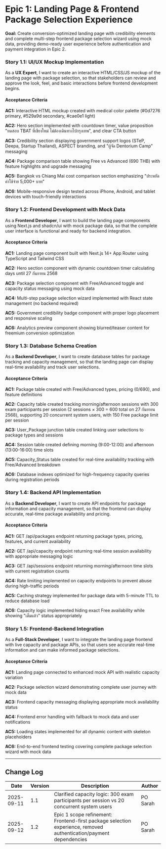 # Epic 1: Landing Page & Frontend Package Selection Experience

**Goal:** Create conversion-optimized landing page with credibility elements and complete multi-step frontend package selection wizard using mock data, providing demo-ready user experience before authentication and payment integration in Epic 2.

### Story 1.1: UI/UX Mockup Implementation

As a **UX Expert**,
I want to create an interactive HTML/CSS/JS mockup of the landing page with package selection,
so that stakeholders can review and approve the look, feel, and basic interactions before frontend development begins.

#### Acceptance Criteria

**AC1:** Interactive HTML mockup created with medical color palette (#0d7276 primary, #529a9d secondary, #cae0e1 light)

**AC2:** Hero section implemented with countdown timer, value proposition "ทดสอบ TBAT ที่เชียงใหม่ ไม่ต้องเดินทางไปกรุงเทพ", and clear CTA button

**AC3:** Credibility section displaying government support logos (STeP, Deepa, Startup Thailand), ASPECT branding, and "ผู้จัด Dentorium Camp" messaging

**AC4:** Package comparison table showing Free vs Advanced (690 THB) with feature highlights and upgrade messaging

**AC5:** Bangkok vs Chiang Mai cost comparison section emphasizing "ประหยัดค่าใช้จ่าย 5,000+ บาท"

**AC6:** Mobile-responsive design tested across iPhone, Android, and tablet devices with touch-friendly interactions

### Story 1.2: Frontend Development with Mock Data

As a **Frontend Developer**,
I want to build the landing page components using Next.js and shadcn/ui with mock package data,
so that the complete user interface is functional and ready for backend integration.

#### Acceptance Criteria

**AC1:** Landing page component built with Next.js 14+ App Router using TypeScript and Tailwind CSS

**AC2:** Hero section component with dynamic countdown timer calculating days until 27 กันยายน 2568

**AC3:** Package selection component with Free/Advanced toggle and capacity status messaging using mock data

**AC4:** Multi-step package selection wizard implemented with React state management (no backend required)

**AC5:** Government credibility badge component with proper logo placement and responsive scaling

**AC6:** Analytics preview component showing blurred/teaser content for freemium conversion optimization

### Story 1.3: Database Schema Creation

As a **Backend Developer**,
I want to create database tables for package tracking and capacity management,
so that the landing page can display real-time availability and track user selections.

#### Acceptance Criteria

**AC1:** Package table created with Free/Advanced types, pricing (0/690), and feature definitions

**AC2:** Capacity table created tracking morning/afternoon sessions with 300 exam participants per session (2 sessions × 300 = 600 total on 27 กันยายน 2568), supporting 20 concurrent system users, with 150 Free package limit per session

**AC3:** User_Package junction table created linking user selections to package types and sessions

**AC4:** Session table created defining morning (9:00-12:00) and afternoon (13:00-16:00) time slots

**AC5:** Capacity_Status table created for real-time availability tracking with Free/Advanced breakdown

**AC6:** Database indexes optimized for high-frequency capacity queries during registration periods

### Story 1.4: Backend API Implementation

As a **Backend Developer**,
I want to create API endpoints for package information and capacity management,
so that the frontend can display accurate, real-time package availability and pricing.

#### Acceptance Criteria

**AC1:** GET /api/packages endpoint returning package types, pricing, features, and current availability

**AC2:** GET /api/capacity endpoint returning real-time session availability with appropriate messaging logic

**AC3:** GET /api/sessions endpoint returning morning/afternoon time slots with current registration counts

**AC4:** Rate limiting implemented on capacity endpoints to prevent abuse during high-traffic periods

**AC5:** Caching strategy implemented for package data with 5-minute TTL to reduce database load

**AC6:** Capacity logic implemented hiding exact Free availability while showing "เต็มแล้ว" status appropriately

### Story 1.5: Frontend-Backend Integration

As a **Full-Stack Developer**,
I want to integrate the landing page frontend with live capacity and package APIs,
so that users see accurate real-time information and can make informed package selections.

#### Acceptance Criteria

**AC1:** Landing page connected to enhanced mock API with realistic capacity variation

**AC2:** Package selection wizard demonstrating complete user journey with mock data

**AC3:** Frontend capacity messaging displaying appropriate mock availability status

**AC4:** Frontend error handling with fallback to mock data and user notifications

**AC5:** Loading states implemented for all dynamic content with skeleton placeholders

**AC6:** End-to-end frontend testing covering complete package selection wizard with mock data

---

## Change Log

| Date       | Version | Description                                                                                                       | Author   |
| ---------- | ------- | ----------------------------------------------------------------------------------------------------------------- | -------- |
| 2025-09-11 | 1.1     | Clarified capacity logic: 300 exam participants per session vs 20 concurrent system users                         | PO Sarah |
| 2025-09-12 | 1.2     | Epic 1 scope refinement: Frontend-first package selection experience, removed authentication/payment dependencies | PO Sarah |
